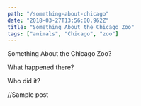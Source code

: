 ```yaml
---
path: "/something-about-chicago"
date: "2018-03-27T13:56:00.962Z"
title: "Something About the Chicago Zoo"
tags: ["animals", "Chicago", "zoo"]
---
```


Something About the Chicago Zoo?

What happened there?

Who did it?

//Sample post
